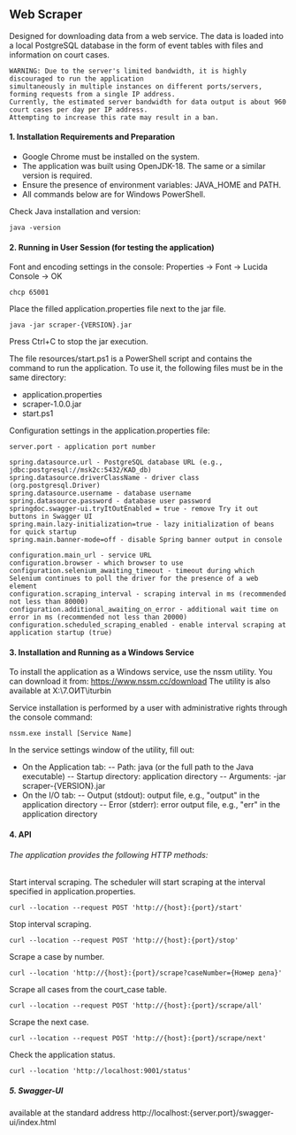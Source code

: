 ## Web Scraper
Designed for downloading data from a web service.
The data is loaded into a local PostgreSQL database in the form of event tables with files and information on court cases.

```
WARNING: Due to the server's limited bandwidth, it is highly discouraged to run the application
simultaneously in multiple instances on different ports/servers, forming requests from a single IP address.
Currently, the estimated server bandwidth for data output is about 960 court cases per day per IP address.
Attempting to increase this rate may result in a ban.
```

#### 1. Installation Requirements and Preparation
- Google Chrome must be installed on the system.
- The application was built using OpenJDK-18. The same or a similar version is required.
- Ensure the presence of environment variables: JAVA_HOME and PATH.
- All commands below are for Windows PowerShell.

Check Java installation and version:
```
java -version
```

#### 2. Running in User Session (for testing the application)
Font and encoding settings in the console:
Properties -> Font -> Lucida Console -> OK
```
chcp 65001
```
Place the filled application.properties file next to the jar file.

```
java -jar scraper-{VERSION}.jar
```
Press Ctrl+C to stop the jar execution.

The file resources/start.ps1 is a PowerShell script and contains the command to run the application.
To use it, the following files must be in the same directory:
- application.properties
- scraper-1.0.0.jar
- start.ps1

Configuration settings in the application.properties file:
```
server.port - application port number

spring.datasource.url - PostgreSQL database URL (e.g., jdbc:postgresql://msk2c:5432/KAD_db)  
spring.datasource.driverClassName - driver class (org.postgresql.Driver)  
spring.datasource.username - database username  
spring.datasource.password - database user password  
springdoc.swagger-ui.tryItOutEnabled = true - remove Try it out buttons in Swagger UI
spring.main.lazy-initialization=true - lazy initialization of beans for quick startup
spring.main.banner-mode=off - disable Spring banner output in console

configuration.main_url - service URL
configuration.browser - which browser to use
configuration.selenium_awaiting_timeout - timeout during which Selenium continues to poll the driver for the presence of a web element  
configuration.scraping_interval - scraping interval in ms (recommended not less than 80000)  
configuration.additional_awaiting_on_error - additional wait time on error in ms (recommended not less than 20000)  
configuration.scheduled_scraping_enabled - enable interval scraping at application startup (true) 
```

#### 3. Installation and Running as a Windows Service
To install the application as a Windows service, use the nssm utility.
You can download it from: https://www.nssm.cc/download
The utility is also available at X:\7.ОИТ\iturbin

Service installation is performed by a user with administrative rights through the console command:
```
nssm.exe install [Service Name]
```
In the service settings window of the utility, fill out:

- On the Application tab:
-- Path: java (or the full path to the Java executable)
-- Startup directory: application directory
-- Arguments: -jar scraper-{VERSION}.jar
- On the I/O tab:
-- Output (stdout): output file, e.g., "output" in the application directory
-- Error (stderr): error output file, e.g., "err" in the application directory



#### 4. API
###### The application provides the following HTTP methods:

Start interval scraping.
The scheduler will start scraping at the interval specified in application.properties.
```
curl --location --request POST 'http://{host}:{port}/start'
```
Stop interval scraping.
```
curl --location --request POST 'http://{host}:{port}/stop'
```
Scrape a case by number.
```
curl --location 'http://{host}:{port}/scrape?caseNumber={Номер дела}'
```
Scrape all cases from the court_case table.
```
curl --location --request POST 'http://{host}:{port}/scrape/all'
```
Scrape the next case.
```
curl --location --request POST 'http://{host}:{port}/scrape/next'
```
Check the application status.
```
curl --location 'http://localhost:9001/status'
```
##### 5. Swagger-UI 
available at the standard address
http://localhost:{server.port}/swagger-ui/index.html
